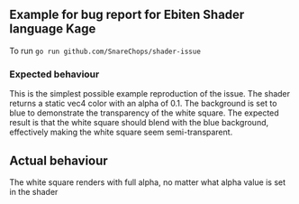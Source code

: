 ## Example for bug report for Ebiten Shader language Kage

To run `go run github.com/SnareChops/shader-issue`

### Expected behaviour
This is the simplest possible example reproduction of the issue. The shader returns a static vec4 color with an alpha of 0.1. The background is set to blue to demonstrate the transparency of the white square. The expected result is that the white square should blend with the blue background, effectively making the white square seem semi-transparent.

## Actual behaviour
The white square renders with full alpha, no matter what alpha value is set in the shader